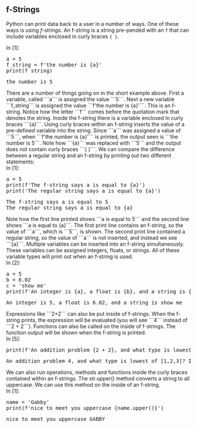 
## f-Strings
Python can print data back to a user in a number of ways. One of these ways is using _f-strings_.  An f-string is a string pre-pended with an ```f``` that can include variables enclosed in curly braces ```{ }```.
<div class="cell border-box-sizing code_cell rendered">
<div class="input">
<div class="prompt input_prompt">In&nbsp;[1]:</div>
<div class="inner_cell">
    <div class="input_area">
<div class=" highlight hl-ipython3"><pre><span></span><span class="n">a</span> <span class="o">=</span> <span class="mi">5</span>
<span class="n">f_string</span> <span class="o">=</span> <span class="n">f</span><span class="s1">&#39;the number is </span><span class="si">{a}</span><span class="s1">&#39;</span>
<span class="nb">print</span><span class="p">(</span><span class="n">f_string</span><span class="p">)</span>
</pre></div>

</div>
</div>
</div>

<div class="output_wrapper">
<div class="output">


<div class="output_area">

<div class="prompt"></div>


<div class="output_subarea output_stream output_stdout output_text">
<pre>the number is 5
</pre>
</div>
</div>

</div>
</div>

</div>
There are a number of things going on in the short example above. First a variable, called ```a``` is assigned the value ```5```. Next a new variable ```f_string``` is assigned the value ```f'the number is {a}'```. This is an f-string. Notice how the letter ```f``` comes before the quotation mark that denotes the string. Inside the f-string there is a variable enclosed in curly braces ```{a}```. Using curly braces within an f-string inserts the value of a pre-defined variable into the string. Since ```a``` was assigned a value of ```5```, when ```f'the number is {a}'``` is printed, the output seen is ```the number is 5```. Note how ```{a}``` was replaced with ```5``` and the output does not contain curly braces ```{ }```.
We can compare the difference between a regular string and an f-string by printing out two different statements:
<div class="cell border-box-sizing code_cell rendered">
<div class="input">
<div class="prompt input_prompt">In&nbsp;[1]:</div>
<div class="inner_cell">
    <div class="input_area">
<div class=" highlight hl-ipython3"><pre><span></span><span class="n">a</span> <span class="o">=</span> <span class="mi">5</span>
<span class="nb">print</span><span class="p">(</span><span class="n">f</span><span class="s1">&#39;The f-string says a is equal to </span><span class="si">{a}</span><span class="s1">&#39;</span><span class="p">)</span>
<span class="nb">print</span><span class="p">(</span><span class="s1">&#39;The regular string says a is equal to </span><span class="si">{a}</span><span class="s1">&#39;</span><span class="p">)</span>
</pre></div>

</div>
</div>
</div>

<div class="output_wrapper">
<div class="output">


<div class="output_area">

<div class="prompt"></div>


<div class="output_subarea output_stream output_stdout output_text">
<pre>The f-string says a is equal to 5
The regular string says a is equal to {a}
</pre>
</div>
</div>

</div>
</div>

</div>
Note how the first line printed shows ```a is equal to 5``` and the second line shows ```a is equal to {a}```. The first print line contains an f-string, so the value of ```a```, which is ```5```, is shown. The second print line contained a regular string, so the value of ```a``` is not inserted, and instead we see ```{a}```.
Multiple variables can be inserted into an f-string simultaneously. These variables can be assigned integers, floats, or strings. All of these variable types will print out when an f-string is used.
<div class="cell border-box-sizing code_cell rendered">
<div class="input">
<div class="prompt input_prompt">In&nbsp;[2]:</div>
<div class="inner_cell">
    <div class="input_area">
<div class=" highlight hl-ipython3"><pre><span></span><span class="n">a</span> <span class="o">=</span> <span class="mi">5</span>
<span class="n">b</span> <span class="o">=</span> <span class="mf">6.02</span>
<span class="n">c</span> <span class="o">=</span> <span class="s1">&#39;show me&#39;</span>
<span class="nb">print</span><span class="p">(</span><span class="n">f</span><span class="s1">&#39;An integer is </span><span class="si">{a}</span><span class="s1">, a float is </span><span class="si">{b}</span><span class="s1">, and a string is </span><span class="si">{c}</span><span class="s1">&#39;</span><span class="p">)</span>
</pre></div>

</div>
</div>
</div>

<div class="output_wrapper">
<div class="output">


<div class="output_area">

<div class="prompt"></div>


<div class="output_subarea output_stream output_stdout output_text">
<pre>An integer is 5, a float is 6.02, and a string is show me
</pre>
</div>
</div>

</div>
</div>

</div>
Expressions like ```2+2``` can also be put inside of f-strings. When the f-string prints, the expression will be evaluated (you will see ```4``` instead of ```2 + 2```). Functions can also be called on the inside of f-strings. The function output will be shown when the f-string is printed.
<div class="cell border-box-sizing code_cell rendered">
<div class="input">
<div class="prompt input_prompt">In&nbsp;[5]:</div>
<div class="inner_cell">
    <div class="input_area">
<div class=" highlight hl-ipython3"><pre><span></span><span class="nb">print</span><span class="p">(</span><span class="n">f</span><span class="s1">&#39;An addition problem {2 + 2}, and what type is lowest of [1,2,3]? Its {min([1,2,3])}&#39;</span><span class="p">)</span>
</pre></div>

</div>
</div>
</div>

<div class="output_wrapper">
<div class="output">


<div class="output_area">

<div class="prompt"></div>


<div class="output_subarea output_stream output_stdout output_text">
<pre>An addition problem 4, and what type is lowest of [1,2,3]? Its 1
</pre>
</div>
</div>

</div>
</div>

</div>
We can also run operations, methods and functions inside the curly braces contained within an f-strings. The str.upper() method converts a string to all uppercase. We can use this method on the inside of an f-string.
<div class="cell border-box-sizing code_cell rendered">
<div class="input">
<div class="prompt input_prompt">In&nbsp;[1]:</div>
<div class="inner_cell">
    <div class="input_area">
<div class=" highlight hl-ipython3"><pre><span></span><span class="n">name</span> <span class="o">=</span> <span class="s1">&#39;Gabby&#39;</span>
<span class="nb">print</span><span class="p">(</span><span class="n">f</span><span class="s1">&#39;nice to meet you uppercase {name.upper()}&#39;</span><span class="p">)</span>
</pre></div>

</div>
</div>
</div>

<div class="output_wrapper">
<div class="output">


<div class="output_area">

<div class="prompt"></div>


<div class="output_subarea output_stream output_stdout output_text">
<pre>nice to meet you uppercase GABBY
</pre>
</div>
</div>

</div>
</div>

</div>
 

